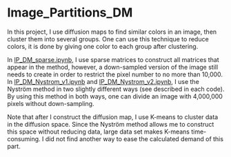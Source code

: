# Image_Partitions_DM

In this project, I use diffusion maps to find similar colors in an image, then cluster them into several groups. One can use this technique to reduce colors, it is done by giving one color to each group after clustering.

In [IP_DM_sparse.ipynb](IP_DM_sparse.ipynb), I use sparse matrices to construct all matrices that appear in the method, however, a down-sampled version of the image still needs to create in order to restrict the pixel number to no more than 10,000. In [IP_DM_Nystrom_v1.ipynb](IP_DM_Nystrom_v1.ipynb) and [IP_DM_Nystrom_v2.ipynb](IP_DM_Nystrom_v2.ipynb), I use the Nyström method in two slightly different ways (see described in each code). By using this method in both ways, one can divide an image with 4,000,000 pixels without down-sampling. 

Note that after I construct the diffusion map, I use K-means to cluster data in the diffusion space. Since the Nyström method allows me to construct this space without reducing data, large data set makes K-means time-consuming. I did not find another way to ease the calculated demand of this part.
